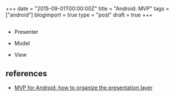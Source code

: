 +++
date = "2015-09-01T00:00:00Z"
title = "Android: MVP"
tags = ["android"]
blogimport = true
type = "post"
draft = true
+++

##

- Presenter

- Model

- View



## references

- [MVP for Android: how to organize the presentation layer](http://antonioleiva.com/mvp-android/)
